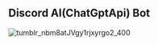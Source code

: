 ## Discord AI(ChatGptApi) Bot
![tumblr_nbm8atJVgy1rjxyrgo2_400](https://github.com/xndrgit/xndr-eva01/assets/115892862/4932cdb3-a68f-4b0c-8e6e-1a86284a2b53)

